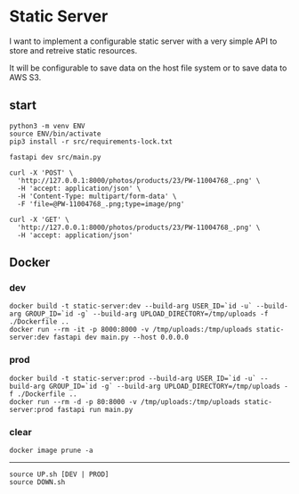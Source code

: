 # Static Server

I want to implement a configurable static server with a very simple API to store and retreive static resources.

It will be configurable to save data on the host file system or to save data to AWS S3.

## start

    python3 -m venv ENV
    source ENV/bin/activate
    pip3 install -r src/requirements-lock.txt

    fastapi dev src/main.py

    curl -X 'POST' \
      'http://127.0.0.1:8000/photos/products/23/PW-11004768_.png' \
      -H 'accept: application/json' \
      -H 'Content-Type: multipart/form-data' \
      -F 'file=@PW-11004768_.png;type=image/png'

    curl -X 'GET' \
      'http://127.0.0.1:8000/photos/products/23/PW-11004768_.png' \
      -H 'accept: application/json'

## Docker

### dev

    docker build -t static-server:dev --build-arg USER_ID=`id -u` --build-arg GROUP_ID=`id -g` --build-arg UPLOAD_DIRECTORY=/tmp/uploads -f ./Dockerfile ..
    docker run --rm -it -p 8000:8000 -v /tmp/uploads:/tmp/uploads static-server:dev fastapi dev main.py --host 0.0.0.0

### prod

    docker build -t static-server:prod --build-arg USER_ID=`id -u` --build-arg GROUP_ID=`id -g` --build-arg UPLOAD_DIRECTORY=/tmp/uploads -f ./Dockerfile ..
    docker run --rm -d -p 80:8000 -v /tmp/uploads:/tmp/uploads static-server:prod fastapi run main.py

### clear

    docker image prune -a

---

    source UP.sh [DEV | PROD]
    source DOWN.sh
